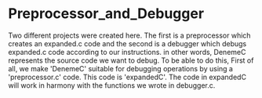 # Preprocessor_and_Debugger
Two different projects were created here. The first is a preprocessor which creates an expanded.c code 
and the second is a debugger which debugs expanded.c code according to our instructions. in other words, DenemeC represents the source code we want to debug.
To be able to do this, First of all, we make 'DenemeC' suitable for debugging operations by using a 'preprocessor.c' code. This code is 'expandedC'. 
The code in expandedC will work in harmony with the functions we wrote in debugger.c.

